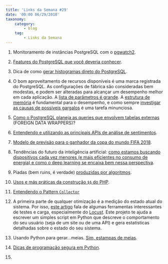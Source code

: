 ```yaml
---
title: 'Links da Semana #29'
date: '00:00 06/29/2018'
taxonomy:
    category:
        - blog
    tag:
        - Links da Semana
---
```


1. Monitoramento de instâncias PostgreSQL com o [pgwatch2](https://github.com/cybertec-postgresql/pgwatch2/blob/master/README.md).

1. [Features do PostgreSQL que você deveria conhecer](https://pgdash.io/blog/postgres-features.html?h).

1. Dica de como [gerar histogramas direto do PostgreSQL](http://blog.faraday.io/how-to-do-histograms-in-postgresql/).

1. O bom aproveitamento de recursos disponíveis é uma marca registrada do PostgreSQL. As configurações de fábrica são consideradas bem modestas, e podem ser alteradas para alcançar um desempenho melhor em cada aplicação. A [lista de parâmetros é grande](https://severalnines.com/blog/performance-cheat-sheet-postgresql). A [estrutura de memória](https://severalnines.com/blog/architecture-and-tuning-memory-postgresql-databases) é fundamental para o desempenho, e como sempre [investigar as causas de possíveis gargalos](https://severalnines.com/blog/why-postgresql-running-slow-tips-tricks-get-source) é uma tarefa minunciosa.

1. [Como o PostgreSQL planeja as queries que envolvem tabelas externas](http://ashutoshpg.blogspot.com/2018/06/planning-queries-involving-foreign.html) (FOREIGN DATA WRAPPERS)?

1. [Entendendo e utilizando as principais APIs de análise de sentimentos](https://towardsdatascience.com/machine-learning-as-a-service-487e930265b2).

1. [Modelo de previsão para o ganhador da copa do mundo FIFA 2018](https://www.technologyreview.com/s/611397/machine-learning-predicts-world-cup-winner/).

1. Tendências do futuro da inteligência artificial: [como estamos buscando dispositivos cada vez menores (e mais eficientes no consumo de energia) e como o deep learning se encaixa bem nessa perspectiva](https://petewarden.com/2018/06/11/why-the-future-of-machine-learning-is-tiny/).

1. Piadas (bem ruins, é verdade) [produzidas por algoritmos](http://aiweirdness.com/post/174691534037/why-did-the-neural-network-cross-the-road).

1. [Usos e más práticas da construção `$$` do PHP](https://andy-carter.com/blog/the-dangers-of-php-variable-variables).

1. [Entendendo o Pattern `Collector`](https://www.tomasvotruba.cz/blog/2018/06/14/collector-pattern-for-dummies/)

1. A primeira parte de qualquer otimização é a medição do estado atual do sistema. Por isso, [este artigo](https://www.sitepoint.com/apache-vs-nginx-performance-optimization-techniques/) fala de algumas ferramentas interessantes de testes e carga, especialmente do [Locust](https://locust.io/). Este projeto te ajuda a escrever um simples script em Python que descreve o comportamento do seu usuário (seja de um site ou de uma API) e gera estatísticas detalhadas sobre o estado do seu sistema.

1. Usando Python para gerar...meias. [Sim, estampas de meias](https://www.sockclub.com/posts/magical_color_machine_sock_design.html).

1. [Dicas de programação segura em Python](https://hackernoon.com/10-common-security-gotchas-in-python-and-how-to-avoid-them-e19fbe265e03).

1.
